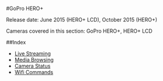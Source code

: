 #GoPro HERO+

Release date: June 2015 (HERO+ LCD), October 2015 (HERO+)

Cameras covered in this section: GoPro HERO+, HERO+ LCD

##Index

* [Live Streaming](/HERO/Livestreaming.md)
* [Media Browsing](/HERO/Mediabrowsing.md)
* [Camera Status](/HERO/CameraStatus.md)
* [Wifi Commands](/HERO/WifiCommands.md)
